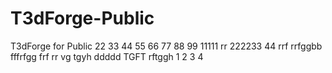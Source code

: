 # T3dForge-Public
T3dForge for Public
22
33
44
55
66
77
88
99
11111
rr
222233
44
rrf
rrfggbb
fffrfgg
frf
rr
vg
tgyh
ddddd
TGFT
rftggh
1
2
3
4
